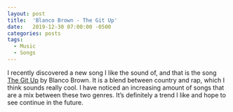 ```yaml
---
layout: post
title:  'Blanco Brown - The Git Up'
date:   2019-12-30 07:00:00 -0500
categories: posts
tags:
  - Music
  - Songs
---
```

I recently discovered a new song I like the sound of, and that is the
song [The Git Up](https://en.m.wikipedia.org/wiki/The_Git_Up) by
Blanco Brown. It is a blend between country and rap, which I think
sounds really cool. I have noticed an increasing amount of songs that
are a mix between these two genres. It’s definitely a trend I like and
hope to see continue in the future.
